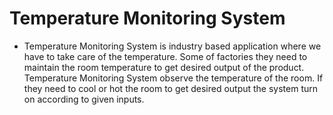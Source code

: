 # Temperature Monitoring System
* Temperature Monitoring System is industry based application where we have to take care of the temperature. Some of factories they need to maintain the room temperature to get desired output of the product. Temperature Monitoring System observe the temperature of the room. If they need to cool or hot the room to get desired output the system turn on according to given inputs.
  
  
